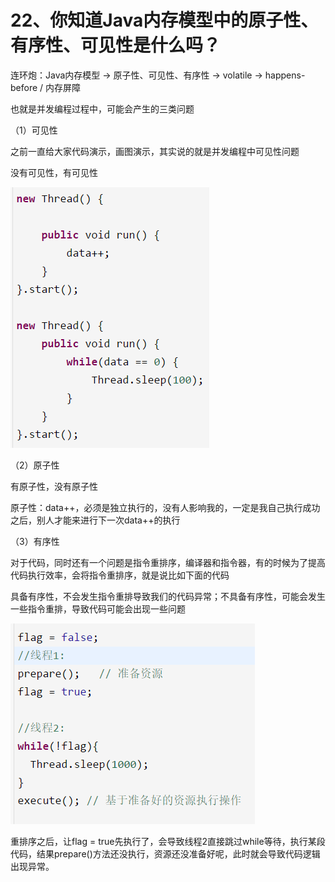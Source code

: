#  22、你知道Java内存模型中的原子性、有序性、可见性是什么吗？
连环炮：Java内存模型 -> 原子性、可见性、有序性 -> volatile -> happens-before / 内存屏障

 

也就是并发编程过程中，可能会产生的三类问题

 

（1）可见性

 

之前一直给大家代码演示，画图演示，其实说的就是并发编程中可见性问题

 

没有可见性，有可见性

![可见性](images/22/01.png)

 

 

（2）原子性

 

有原子性，没有原子性

 

原子性：data++，必须是独立执行的，没有人影响我的，一定是我自己执行成功之后，别人才能来进行下一次data++的执行

 

（3）有序性

 

对于代码，同时还有一个问题是指令重排序，编译器和指令器，有的时候为了提高代码执行效率，会将指令重排序，就是说比如下面的代码

 

具备有序性，不会发生指令重排导致我们的代码异常；不具备有序性，可能会发生一些指令重排，导致代码可能会出现一些问题

 

![有序性](images/22/02.png)

 

重排序之后，让flag = true先执行了，会导致线程2直接跳过while等待，执行某段代码，结果prepare()方法还没执行，资源还没准备好呢，此时就会导致代码逻辑出现异常。

